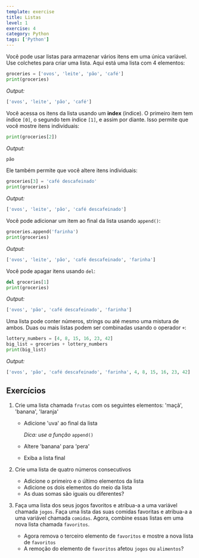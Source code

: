 ```yaml
---
template: exercise
title: Listas
level: 1
exercise: 4
category: Python
tags: ['Python']
---
```


Você pode usar listas para armazenar vários itens em uma única variável. Use colchetes para criar uma lista. Aqui está uma lista com 4 elementos:

```python
groceries = ['ovos', 'leite', 'pão', 'café']
print(groceries)
```
*Output:*
```python
['ovos', 'leite', 'pão', 'café']
```

Você acessa os itens da lista usando um **index** (índice). O primeiro item tem índice `[0]`, o segundo tem índice `[1]`, e assim por diante. Isso permite que você mostre itens individuais:

```python
print(groceries[2])
```
*Output:*
```python
pão
```

Ele também permite que você altere itens individuais:

```python
groceries[3] = 'café descafeinado'
print(groceries)
```
*Output:*
```python
['ovos', 'leite', 'pão', 'café descafeinado']
```

Você pode adicionar um item ao final da lista usando `append()`:


```python
groceries.append('farinha')
print(groceries)
```
*Output:*
```python
['ovos', 'leite', 'pão', 'café descafeinado', 'farinha']
```

Você pode apagar itens usando `del`:


```python
del groceries[1]
print(groceries)
```
*Output:*
```python
['ovos', 'pão', 'café descafeinado', 'farinha']
```

Uma lista pode conter números, strings ou até mesmo uma mistura de ambos. Duas ou mais listas podem ser combinadas usando o operador `+`:


```python
lottery_numbers = [4, 8, 15, 16, 23, 42]
big_list = groceries + lottery_numbers
print(big_list)
```
*Output:*
```python
['ovos', 'pão', 'café descafeinado', 'farinha', 4, 8, 15, 16, 23, 42]
```

## Exercícios

1. Crie uma lista chamada `frutas` com os seguintes elementos: 'maçã', 'banana', 'laranja'
   * Adicione 'uva' ao final da lista

     _Dica: use a_ *função* `append()`
   * Altere 'banana' para 'pera'
   * Exiba a lista final

2. Crie uma lista de quatro números consecutivos
    * Adicione o primeiro e o último elementos da lista
    * Adicione os dois elementos do meio da lista
    * As duas somas são iguais ou diferentes?

3. Faça uma lista dos seus jogos favoritos e atribua-a a uma variável chamada `jogos`. Faça uma lista das suas comidas favoritas e atribua-a a uma variável chamada `comidas`. Agora, combine essas listas em uma nova lista chamada `favoritos`.
    * Agora remova o terceiro elemento de `favoritos` e mostre a nova lista de `favoritos`
    * A remoção do elemento de `favoritos` afetou `jogos` ou `alimentos`?
